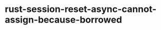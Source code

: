 rust-session-reset-async-cannot-assign-because-borrowed
===============================================================================
